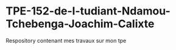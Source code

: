 # TPE-152-de-l-tudiant-Ndamou-Tchebenga-Joachim-Calixte
Respository contenant mes travaux sur mon tpe
